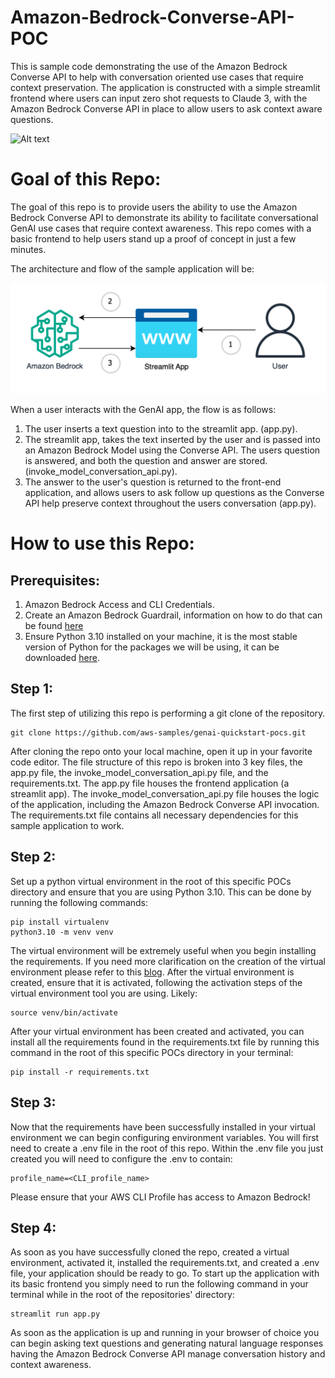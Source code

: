 # Amazon-Bedrock-Converse-API-POC

This is sample code demonstrating the use of the Amazon Bedrock Converse API to help with conversation oriented use cases that require context preservation. The application is constructed with a simple streamlit frontend where users can input zero shot requests to Claude 3, with the Amazon Bedrock Converse API in place to allow users to ask context aware questions.

![Alt text](images/demo.gif)
# **Goal of this Repo:**

The goal of this repo is to provide users the ability to use the Amazon Bedrock Converse API to demonstrate its ability to facilitate conversational GenAI use cases that require context awareness.
This repo comes with a basic frontend to help users stand up a proof of concept in just a few minutes.

The architecture and flow of the sample application will be:

![Alt text](images/architecture.png "POC Architecture")

When a user interacts with the GenAI app, the flow is as follows:

1. The user inserts a text question into to the streamlit app. (app.py).
2. The streamlit app, takes the text inserted by the user and is passed into an Amazon Bedrock Model using the Converse API. The users question is answered, and both the question and answer are stored. (invoke_model_conversation_api.py).
3. The answer to the user's question is returned to the front-end application, and allows users to ask follow up questions as the Converse API help preserve context throughout the users conversation (app.py).

# How to use this Repo:

## Prerequisites:

1. Amazon Bedrock Access and CLI Credentials.
2. Create an Amazon Bedrock Guardrail, information on how to do that can be found [here](https://docs.aws.amazon.com/bedrock/latest/userguide/guardrails-create.html) 
2. Ensure Python 3.10 installed on your machine, it is the most stable version of Python for the packages we will be using, it can be downloaded [here](https://www.python.org/downloads/release/python-3100/).

## Step 1:

The first step of utilizing this repo is performing a git clone of the repository.

```
git clone https://github.com/aws-samples/genai-quickstart-pocs.git
```

After cloning the repo onto your local machine, open it up in your favorite code editor. The file structure of this repo is broken into 3 key files,
the app.py file, the invoke_model_conversation_api.py file, and the requirements.txt. The app.py file houses the frontend application (a streamlit app). The
invoke_model_conversation_api.py file houses the logic of the application, including the Amazon Bedrock Converse API invocation.
The requirements.txt file contains all necessary dependencies for this sample application to work.

## Step 2:

Set up a python virtual environment in the root of this specific POCs directory and ensure that you are using Python 3.10. This can be done by running the following commands:

```
pip install virtualenv
python3.10 -m venv venv
```

The virtual environment will be extremely useful when you begin installing the requirements. If you need more clarification on the creation of the virtual environment please refer to this [blog](https://www.freecodecamp.org/news/how-to-setup-virtual-environments-in-python/).
After the virtual environment is created, ensure that it is activated, following the activation steps of the virtual environment tool you are using. Likely:

```
source venv/bin/activate
```

After your virtual environment has been created and activated, you can install all the requirements found in the requirements.txt file by running this command in the root of this specific POCs directory in your terminal:

```
pip install -r requirements.txt
```

## Step 3:

Now that the requirements have been successfully installed in your virtual environment we can begin configuring environment variables.
You will first need to create a .env file in the root of this repo. Within the .env file you just created you will need to configure the .env to contain:

```
profile_name=<CLI_profile_name>
```

Please ensure that your AWS CLI Profile has access to Amazon Bedrock!

## Step 4:

As soon as you have successfully cloned the repo, created a virtual environment, activated it, installed the requirements.txt, and created a .env file, your application should be ready to go.
To start up the application with its basic frontend you simply need to run the following command in your terminal while in the root of the repositories' directory:

```
streamlit run app.py
```

As soon as the application is up and running in your browser of choice you can begin asking text questions and generating natural language responses having the Amazon Bedrock Converse API manage conversation history and context awareness.
